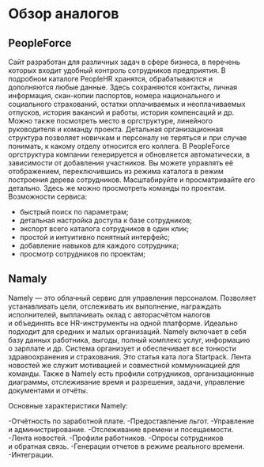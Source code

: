 # Обзор аналогов

## PeopleForce

Сайт разработан для различных задач в сфере бизнеса, в перечень которых входит удобный контроль сотрудников предприятия.
В подробном каталоге PeopleHR хранятся, обрабатываются и дополняются любые данные. Здесь сохраняются контакты, личная информация, скан-копии паспортов, номера национального и социального страхований, остатки оплачиваемых и неоплачиваемых отпусков, история вакансий и работы, история компенсаций и др. Можно также посмотреть место в оргструктуре, линейного руководителя и команду проекта. Детальная организационная структура позволяет новичкам и персоналу не теряться и при случае понимать, к какому отделу относится его коллега. В PeopleForce оргструктура компании генерируется и обновляется автоматически, в зависимости от добавления участников. Вы можете управлять её отображением, переключившись из режима каталога в режим построения дерева сотрудников. Масштабируйте и просматривайте его детально. Здесь же можно просмотреть команды по проектам. Возможности сервиса:

- быстрый поиск по параметрам;
- детальная настройка доступа к базе сотрудников;
- экспорт всего каталога сотрудников в один клик;
- простой и интуитивно понятный интерфейс;
- добавление навыков для каждого сотрудника;
- просмотр сотрудников по проектам;

## Namaly

Namely — это облачный сервис для управления персоналом. Позволяет устанавливать цели, отслеживать их выполнение, награждать исполнителей, выплачивать оклад с авторасчётом налогов и объединять все HR-инструменты на одной платформе.
Идеально подходит для средних и малых организаций. Namely включает в себя базу данных работника, выгоды, полный комплекс услуг, информацию о зарплате и др. Система организует и обеспечивает все тонкости здравоохранения и страхования. Это cтатья ката лога Startpack. Лента новостей же служит мотивацией и совместной коммуникацией для команды.
Также в Namely есть профили сотрудников, организационные диаграммы, отслеживание время и разрешения, задачи, управление документами и отчёты.

Основные характеристики Namely:

-Отчётность по заработной плате.
-Предоставление льгот.
-Управление и администрирование.
-Отслеживание времени и посещаемости.
-Лента новостей.
-Профили работников.
-Опросы сотрудников и обратная связь.
-Генерации отчетов в режиме реального времени.
-Интеграции. 


